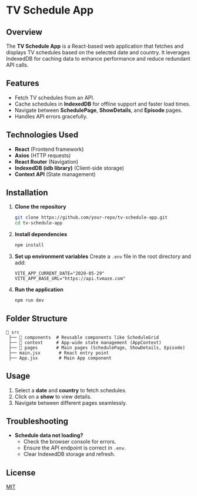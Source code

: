 # TV Schedule App

## Overview

The **TV Schedule App** is a React-based web application that fetches and displays TV schedules based on the selected date and country. It leverages IndexedDB for caching data to enhance performance and reduce redundant API calls.

## Features

- Fetch TV schedules from an API.
- Cache schedules in **IndexedDB** for offline support and faster load times.
- Navigate between **SchedulePage**, **ShowDetails**, and **Episode** pages.
- Handles API errors gracefully.

## Technologies Used

- **React** (Frontend framework)
- **Axios** (HTTP requests)
- **React Router** (Navigation)
- **IndexedDB (idb library)** (Client-side storage)
- **Context API** (State management)

## Installation

1. **Clone the repository**

   ```sh
   git clone https://github.com/your-repo/tv-schedule-app.git
   cd tv-schedule-app
   ```

2. **Install dependencies**

   ```sh
   npm install
   ```

3. **Set up environment variables**
   Create a `.env` file in the root directory and add:

   ```env
   VITE_APP_CURRENT_DATE="2020-05-29"
   VITE_APP_BASE_URL="https://api.tvmaze.com"
   ```

4. **Run the application**
   ```sh
   npm run dev
   ```

## Folder Structure

```
📂 src
 ├── 📂 components  # Reusable components like ScheduleGrid
 ├── 📂 context     # App-wide state management (AppContext)
 ├── 📂 pages       # Main pages (SchedulePage, ShowDetails, Episode)
 ├── main.jsx       # React entry point
 ├── App.jsx        # Main App component
```

## Usage

1. Select a **date** and **country** to fetch schedules.
2. Click on a **show** to view details.
3. Navigate between different pages seamlessly.

## Troubleshooting

- **Schedule data not loading?**
  - Check the browser console for errors.
  - Ensure the API endpoint is correct in `.env`.
  - Clear IndexedDB storage and refresh.


## License

[MIT](LICENSE)
